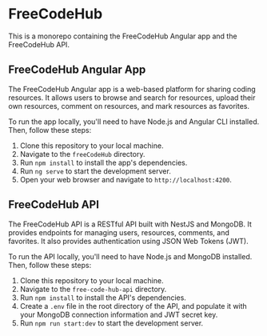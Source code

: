 # FreeCodeHub

This is a monorepo containing the FreeCodeHub Angular app and the FreeCodeHub API.

## FreeCodeHub Angular App

The FreeCodeHub Angular app is a web-based platform for sharing coding resources. It allows users to browse and search for resources, upload their own resources, comment on resources, and mark resources as favorites.

To run the app locally, you'll need to have Node.js and Angular CLI installed. Then, follow these steps:

1. Clone this repository to your local machine.
2. Navigate to the `freeCodeHub` directory.
3. Run `npm install` to install the app's dependencies.
4. Run `ng serve` to start the development server.
5. Open your web browser and navigate to `http://localhost:4200`.

## FreeCodeHub API

The FreeCodeHub API is a RESTful API built with NestJS and MongoDB. It provides endpoints for managing users, resources, comments, and favorites. It also provides authentication using JSON Web Tokens (JWT).

To run the API locally, you'll need to have Node.js and MongoDB installed. Then, follow these steps:

1. Clone this repository to your local machine.
2. Navigate to the `free-code-hub-api` directory.
3. Run `npm install` to install the API's dependencies.
4. Create a `.env` file in the root directory of the API, and populate it with your MongoDB connection information and JWT secret key.
5. Run `npm run start:dev` to start the development server.

